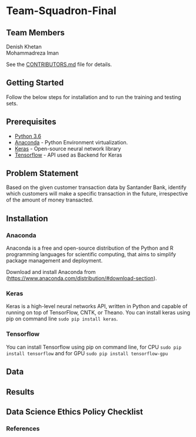 # Team-Squadron-Final

## Team Members
Denish Khetan\
Mohammadreza Iman

See the [CONTRIBUTORS.md](https://github.com/dsp-uga/team-Squadron-final/blob/master/CONTRIBUTORS.md) file for details.

## Getting Started

Follow the below steps for installation and to run the training and testing sets.

## Prerequisites

- [Python 3.6](https://www.python.org/downloads/release/python-360/)
- [Anaconda](https://www.anaconda.com/) - Python Environment virtualization.
- [Keras](https://keras.io/#installation) - Open-source neural network library
- [Tensorflow](https://www.tensorflow.org/) - API used as Backend for Keras

## Problem Statement

Based on the given customer transaction data by Santander Bank, identify which customers will make a specific transaction in the future, irrespective of the amount of money transacted. 

## Installation

### Anaconda 

Anaconda is a free and open-source distribution of the Python and R programming languages for scientific computing, that aims to simplify package management and deployment.

Download and install Anaconda from (https://www.anaconda.com/distribution/#download-section). 

### Keras 

Keras is a high-level neural networks API, written in Python and capable of running on top of TensorFlow, CNTK, or Theano. You can install keras using pip on command line ```sudo pip install keras```.

### Tensorflow 

You can install Tensorflow using pip on command line, for CPU ```sudo pip install tensorflow``` and for GPU ```sudo pip install tensorflow-gpu```

## Data 


## Results 

## Data Science Ethics Policy Checklist 

### References
